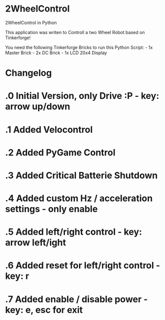 2WheelControl
=============

2WheelControl in Python

This application was writen to Controll a two Wheel Robot based on Tinkerforge!

You need the following Tinkerforge Bricks to run this Python Script:
	- 1x Master Brick
	- 2x DC Brick
	- 1x LCD 20x4 Display

# Changelog
# .0 Initial Version, only Drive :P           - key: arrow up/down
# .1 Added Velocontrol
# .2 Added PyGame Control
# .3 Added Critical Batterie Shutdown
# .4 Added custom Hz / acceleration settings  - only enable
# .5 Added left/right control                 - key: arrow left/ight
# .6 Added reset for left/right control       - key: r
# .7 Added enable / disable power             - key: e, esc for exit

